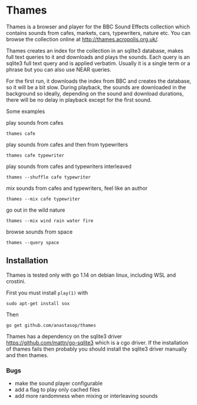 # Thames

Thames is a browser and player for the BBC Sound Effects collection which
contains sounds from cafes, markets, cars, typewriters, nature etc.
You can browse the collection online at http://thames.acropolis.org.uk/.

Thames creates an index for the collection in an sqlite3 database, makes
full text queries to it and downloads and plays the sounds. Each query is an
sqlite3 full text query and is applied verbatim. Usually it is a single term
or a phrase but you can also use NEAR queries.

For the first run, it downloads the index from BBC and creates the database,
so it will be a bit slow. During playback, the sounds are downloaded in the
background so ideally, depending on the sound and download durations, there
will be no delay in playback except for the first sound.

Some examples

play sounds from cafes

```
thames cafe
```

play sounds from cafes and then from typewriters

```
thames cafe typewriter
```

play sounds from cafes and typewriters interleaved

```
thames --shuffle cafe typewriter
```

mix sounds from cafes and typewriters, feel like an author

```
thames --mix cafe typewriter
```

go out in the wild nature

```
thames --mix wind rain water fire
```

browse sounds from space

```
thames --query space
```

## Installation

Thames is tested only with go 1.14 on debian linux, including WSL and crostini.

First you must install `play(1)` with

```
sudo apt-get install sox
```

Then

```
go get github.com/anastasop/thames
```

Thames has a dependency on the sqlite3 driver https://github.com/mattn/go-sqlite3 which is a cgo driver.
If the installation of thames fails then probably you should install the sqlite3 driver manually and then
thames.

### Bugs

- make the sound player configurable
- add a flag to play only cached files
- add more randomness when mixing or interleaving sounds
